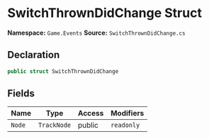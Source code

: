 # SwitchThrownDidChange Struct

**Namespace:** `Game.Events`
**Source:** `SwitchThrownDidChange.cs`

## Declaration

```csharp
public struct SwitchThrownDidChange
```

## Fields

| Name | Type | Access | Modifiers |
|------|------|--------|-----------|
| `Node` | `TrackNode` | public | `readonly` |

